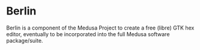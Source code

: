 # Berlin
Berlin is a component of the Medusa Project to create a free (libre) GTK hex
editor, eventually to be incorporated into the full Medusa software
package/suite.